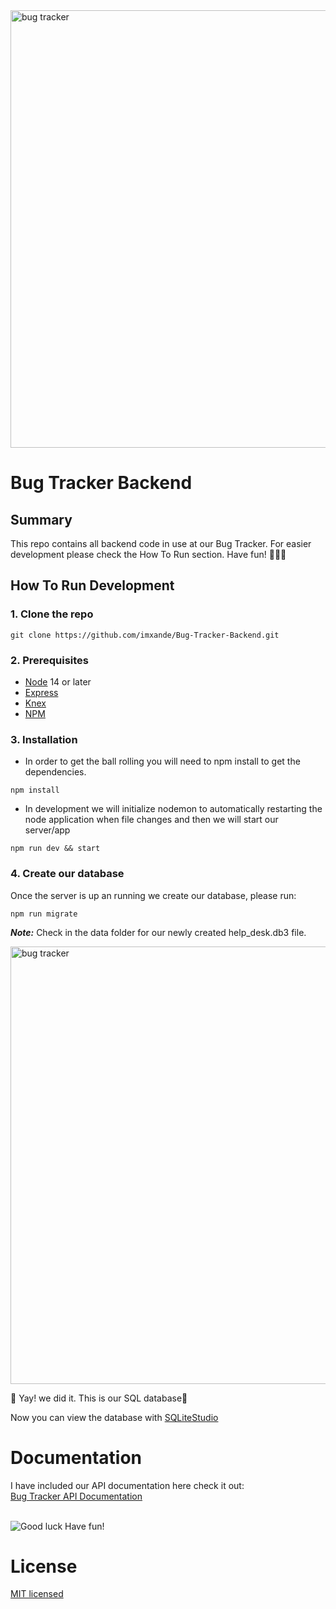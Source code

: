 <img src="https://media.giphy.com/media/Yuvl9zDgVNCcU/giphy.gif" alt="bug tracker" width="700">

# Bug Tracker Backend

## Summary

This repo contains all backend code in use at our Bug Tracker. For easier development please check the How To Run section. Have fun! 💖💖💖

## How To Run Development

### 1. Clone the repo

```
git clone https://github.com/imxande/Bug-Tracker-Backend.git
```

### 2. Prerequisites

- [Node](https://nodejs.org/en/) 14 or later
- [Express](https://expressjs.com/)
- [Knex](http://knexjs.org/)
- [NPM](https://docs.npmjs.com/)

### 3. Installation

- In order to get the ball rolling you will need to npm install to get the dependencies.

```
npm install
```

- In development we will initialize nodemon to automatically restarting the node application when file changes and then we will start our server/app

```
npm run dev && start
```

### 4. Create our database

Once the server is up an running we create our database, please run:

```
npm run migrate
```

**_Note:_** Check in the data folder for our newly created help_desk.db3 file.

<img src="https://media.giphy.com/media/S8r6dMPZHQfK5gpJwM/giphy.gif" alt="bug tracker" width="700">

👏 Yay! we did it. This is our SQL database👏

Now you can view the database with [SQLiteStudio](https://sqlitestudio.pl/)

# Documentation

I have included our API documentation here check it out: <br>
[Bug Tracker API Documentation](https://aesthetic-gecko-506323.netlify.app/)<br><br>

![Good luck Have fun!](https://media.giphy.com/media/W23aKzDl1OFRAcki9z/giphy.gif)

# License

[MIT licensed](./LICENSE)
